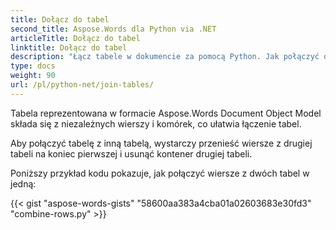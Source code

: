 ```yaml
---
title: Dołącz do tabel
second_title: Aspose.Words dla Python via .NET
articleTitle: Dołącz do tabel
linktitle: Dołącz do tabel
description: "Łącz tabele w dokumencie za pomocą Python. Jak połączyć dwie tabele w jedną w Python."
type: docs
weight: 90
url: /pl/python-net/join-tables/
---
```


Tabela reprezentowana w formacie Aspose.Words Document Object Model składa się z niezależnych wierszy i komórek, co ułatwia łączenie tabel.

Aby połączyć tabelę z inną tabelą, wystarczy przenieść wiersze z drugiej tabeli na koniec pierwszej i usunąć kontener drugiej tabeli.

Poniższy przykład kodu pokazuje, jak połączyć wiersze z dwóch tabel w jedną:

{{< gist "aspose-words-gists" "58600aa383a4cba01a02603683e30fd3" "combine-rows.py" >}}
